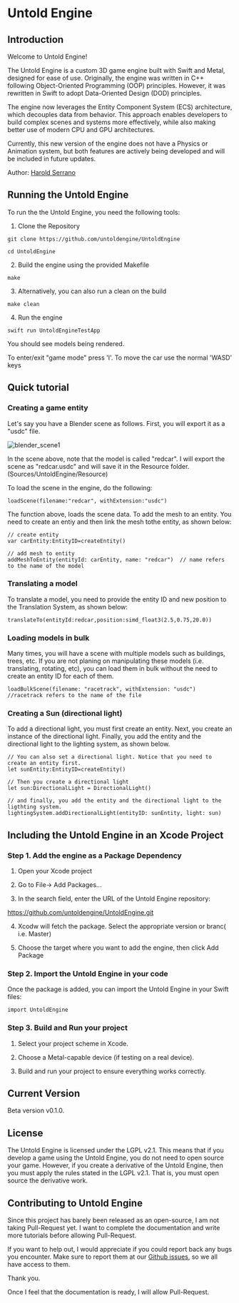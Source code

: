 # Untold Engine

## Introduction

Welcome to Untold Engine! 

The Untold Engine is a custom 3D game engine built with Swift and Metal, designed for ease of use. Originally, the engine was written in C++ following Object-Oriented Programming (OOP) principles. However, it was rewritten in Swift to adopt Data-Oriented Design (DOD) principles.

The engine now leverages the Entity Component System (ECS) architecture, which decouples data from behavior. This approach enables developers to build complex scenes and systems more effectively, while also making better use of modern CPU and GPU architectures.

Currently, this new version of the engine does not have a Physics or Animation system, but both features are actively being developed and will be included in future updates.

Author: [Harold Serrano](http://www.haroldserrano.com)

## Running the Untold Engine

To run the the Untold Engine, you need the following tools:

1. Clone the Repository

`git clone https://github.com/untoldengine/UntoldEngine`

`cd UntoldEngine`

2. Build the engine using the provided Makefile

`make`

3. Alternatively, you can also run a clean on the build 

`make clean`

4. Run the engine 

`swift run UntoldEngineTestApp`

You should see models being rendered.

To enter/exit "game mode" press 'l'. To move the car use the normal 'WASD' keys


## Quick tutorial

### Creating a game entity 

Let's say you have a Blender scene as follows. First, you will export it as a "usdc" file.

![blender_scene1](images/blendercar.png)

In the scene above, note that the model is called "redcar". I will export the scene as "redcar.usdc" and will save it 
in the Resource folder. (Sources/UntoldEngine/Resource)

To load the scene in the engine, do the following:

```
loadScene(filename:"redcar", withExtension:"usdc")
```

The function above, loads the scene data. To add the mesh to an entity. You need to create an entiy and then link the mesh tothe entity, as shown below:

```
// create entity 
var carEntity:EntityID=createEntity()

// add mesh to entity 
addMeshToEntity(entityId: carEntity, name: "redcar")  // name refers to the name of the model 
```

### Translating a model 

To translate a model, you need to provide the entity ID and new position to the Translation System, as shown below:

`translateTo(entityId:redcar,position:simd_float3(2.5,0.75,20.0))`


### Loading models in bulk

Many times, you will have a scene with multiple models such as buildings, trees, etc. If you are not planing on manipulating these models (i.e. translating, rotating, etc), you can load them in bulk without the need to create an entity ID for each of them.

`loadBulkScene(filename: "racetrack", withExtension: "usdc") //racetrack refers to the name of the file`

### Creating a Sun (directional light)

To add a directional light, you must first create an entity. Next, you create an instance of the directional light. Finally, you add the entity and the directional light to the lighting system, as shown below.

```
// You can also set a directional light. Notice that you need to create an entity first. 
let sunEntity:EntityID=createEntity()

// Then you create a directional light 
let sun:DirectionalLight = DirectionalLight()

// and finally, you add the entity and the directional light to the ligthting system. 
lightingSystem.addDirectionalLight(entityID: sunEntity, light: sun)
```

## Including the Untold Engine in an Xcode Project 

### Step 1. Add the engine as a Package Dependency

1. Open your Xcode project 

2. Go to File-> Add Packages...

3. In the search field, enter the URL of the Untold Engine repository:

https://github.com/untoldengine/UntoldEngine.git 

4. Xcodw will fetch the package. Select the appropriate version or branc( i.e. Master)

5. Choose the target where you want to add the engine, then click Add Package 

### Step 2. Import the Untold Engine in your code 

Once the package is added, you can import the Untold Engine in your Swift files:

`import UntoldEngine`

### Step 3. Build and Run your project 

1. Select your project scheme in Xcode.

2. Choose a Metal-capable device (if testing on a real device).

3. Build and run your project to ensure everything works correctly.

## Current Version

Beta version v0.1.0. 

## License

The Untold Engine is licensed under the LGPL v2.1. This means that if you develop a game using the Untold Engine, you do not need to open source your game. However, if you create a derivative of the Untold Engine, then you must apply the rules stated in the LGPL v2.1. That is, you must open source the derivative work.


## Contributing to Untold Engine

Since this project has barely been released as an open-source, I am not taking Pull-Request yet. I want to complete the documentation and write more tutorials before allowing Pull-Request.

If you want to help out, I would appreciate if you could report back any bugs you encounter. Make sure to report them at our [Github issues](https://github.com/untoldengine/UntoldEngine/issues), so we all have access to them.

Thank you.

Once I feel that the documentation is ready, I will allow Pull-Request.


